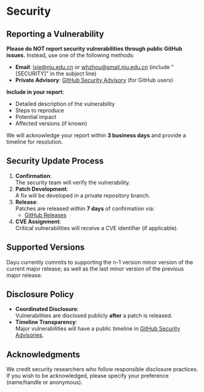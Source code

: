 # Security

## Reporting a Vulnerability

**Please do NOT report security vulnerabilities through public GitHub issues.** Instead, use one of the following methods:

- **Email**: [lxie@nju.edu.cn](mailto:lxie@nju.edu.cn) or [whzhou@smail.nju.edu.cn](mailto:whzhou@smail.nju.edu.cn) (include "[SECURITY]" in the subject line)
- **Private Advisory**: [GitHub Security Advisory](https://github.com/dayu-autostreamer/dayu/security/advisories/new) (for GitHub users)

**Include in your report**:  
- Detailed description of the vulnerability
- Steps to reproduce
- Potential impact
- Affected versions (if known)

We will acknowledge your report within **3 business days** and provide a timeline for resolution.



## Security Update Process

1. **Confirmation**:  
   The security team will verify the vulnerability.
2. **Patch Development**:  
   A fix will be developed in a private repository branch.
3. **Release**:  
   Patches are released within **7 days** of confirmation via:  
   - [GitHub Releases](https://github.com/dayu-autostreamer/dayu/releases)
4. **CVE Assignment**:  
   Critical vulnerabilities will receive a CVE identifier (if applicable).

## Supported Versions

Dayu currently commits to supporting the n-1 version minor version of the current major release;
as well as the last minor version of the previous major release.


## Disclosure Policy

- **Coordinated Disclosure**:  
  Vulnerabilities are disclosed publicly **after** a patch is released.
- **Timeline Transparency**:  
  Major vulnerabilities will have a public timeline in [GitHub Security Advisories](https://github.com/dayu-autostreamer/dayu/security/advisories).


## Acknowledgments

We credit security researchers who follow responsible disclosure practices. If you wish to be acknowledged, please specify your preference (name/handle or anonymous).
